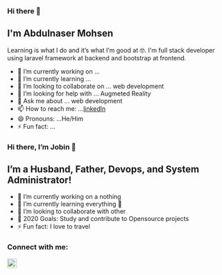 ### Hi there 👋
## I'm Abdulnaser Mohsen
Learning is what I do and it’s what I’m good at 🤓.
I'm full stack developer using laravel framework at backend and bootstrap at frontend.

- 🔭 I’m currently working on ...
- 🌱 I’m currently learning ...
- 👯 I’m looking to collaborate on ... web development
- 🤔 I’m looking for help with ... Augmeted Reality
- 💬 Ask me about ... web development
- 📫 How to reach me: ...[linkedIn](https://www.linkedin.com/in/abdulnaser-mohsen-7233a5103/)
- 😄 Pronouns: ...He/Him
- ⚡ Fun fact: ...

### Hi there, I’m Jobin 👋
## I’m a Husband, Father, Devops, and System Administrator!
- 🔭 I’m currently working on a nothing
- 🌱 I’m currently learning everything 🤣
- 👯 I’m looking to collaborate with other
- 🥅 2020 Goals: Study and contribute to Opensource projects
- ⚡ Fun fact: I love to travel
### Connect with me:
[<img align="left" alt="abdulnaser-mohsen-7233a5103 |LinkedIn" width="22px" src="https://cdn.jsdelivr.net/npm/simple-icons@v3/icons/linkedin.svg" />](https://www.linkedin.com/in/abdulnaser-mohsen-7233a5103/)
